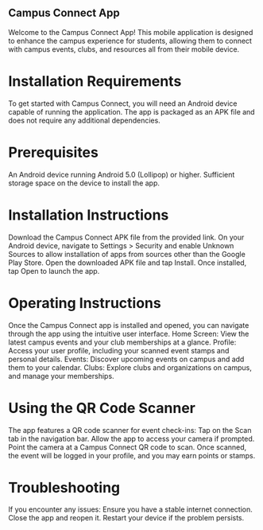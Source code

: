 ## Campus Connect App
Welcome to the Campus Connect App! This mobile application is designed to enhance the campus experience for students, allowing them to connect with campus events, clubs, and resources all from their mobile device.

# Installation Requirements
To get started with Campus Connect, you will need an Android device capable of running the application. The app is packaged as an APK file and does not require any additional dependencies.

# Prerequisites
An Android device running Android 5.0 (Lollipop) or higher.
Sufficient storage space on the device to install the app.


# Installation Instructions
Download the Campus Connect APK file from the provided link.
On your Android device, navigate to Settings > Security and enable Unknown Sources to allow installation of apps from sources other than the Google Play Store.
Open the downloaded APK file and tap Install.
Once installed, tap Open to launch the app.


# Operating Instructions
Once the Campus Connect app is installed and opened, you can navigate through the app using the intuitive user interface.
Home Screen: View the latest campus events and your club memberships at a glance.
Profile: Access your user profile, including your scanned event stamps and personal details.
Events: Discover upcoming events on campus and add them to your calendar.
Clubs: Explore clubs and organizations on campus, and manage your memberships.


# Using the QR Code Scanner
The app features a QR code scanner for event check-ins:
Tap on the Scan tab in the navigation bar.
Allow the app to access your camera if prompted.
Point the camera at a Campus Connect QR code to scan.
Once scanned, the event will be logged in your profile, and you may earn points or stamps.

# Troubleshooting
If you encounter any issues:
Ensure you have a stable internet connection.
Close the app and reopen it.
Restart your device if the problem persists.
